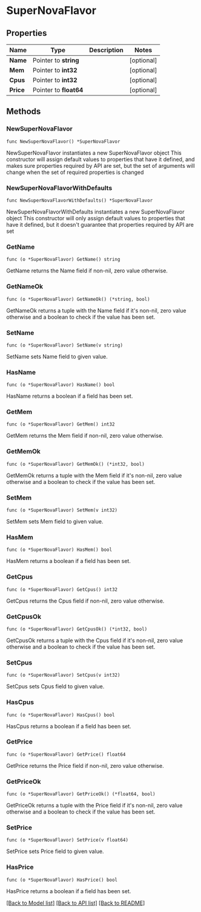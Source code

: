 # SuperNovaFlavor

## Properties

Name | Type | Description | Notes
------------ | ------------- | ------------- | -------------
**Name** | Pointer to **string** |  | [optional] 
**Mem** | Pointer to **int32** |  | [optional] 
**Cpus** | Pointer to **int32** |  | [optional] 
**Price** | Pointer to **float64** |  | [optional] 

## Methods

### NewSuperNovaFlavor

`func NewSuperNovaFlavor() *SuperNovaFlavor`

NewSuperNovaFlavor instantiates a new SuperNovaFlavor object
This constructor will assign default values to properties that have it defined,
and makes sure properties required by API are set, but the set of arguments
will change when the set of required properties is changed

### NewSuperNovaFlavorWithDefaults

`func NewSuperNovaFlavorWithDefaults() *SuperNovaFlavor`

NewSuperNovaFlavorWithDefaults instantiates a new SuperNovaFlavor object
This constructor will only assign default values to properties that have it defined,
but it doesn't guarantee that properties required by API are set

### GetName

`func (o *SuperNovaFlavor) GetName() string`

GetName returns the Name field if non-nil, zero value otherwise.

### GetNameOk

`func (o *SuperNovaFlavor) GetNameOk() (*string, bool)`

GetNameOk returns a tuple with the Name field if it's non-nil, zero value otherwise
and a boolean to check if the value has been set.

### SetName

`func (o *SuperNovaFlavor) SetName(v string)`

SetName sets Name field to given value.

### HasName

`func (o *SuperNovaFlavor) HasName() bool`

HasName returns a boolean if a field has been set.

### GetMem

`func (o *SuperNovaFlavor) GetMem() int32`

GetMem returns the Mem field if non-nil, zero value otherwise.

### GetMemOk

`func (o *SuperNovaFlavor) GetMemOk() (*int32, bool)`

GetMemOk returns a tuple with the Mem field if it's non-nil, zero value otherwise
and a boolean to check if the value has been set.

### SetMem

`func (o *SuperNovaFlavor) SetMem(v int32)`

SetMem sets Mem field to given value.

### HasMem

`func (o *SuperNovaFlavor) HasMem() bool`

HasMem returns a boolean if a field has been set.

### GetCpus

`func (o *SuperNovaFlavor) GetCpus() int32`

GetCpus returns the Cpus field if non-nil, zero value otherwise.

### GetCpusOk

`func (o *SuperNovaFlavor) GetCpusOk() (*int32, bool)`

GetCpusOk returns a tuple with the Cpus field if it's non-nil, zero value otherwise
and a boolean to check if the value has been set.

### SetCpus

`func (o *SuperNovaFlavor) SetCpus(v int32)`

SetCpus sets Cpus field to given value.

### HasCpus

`func (o *SuperNovaFlavor) HasCpus() bool`

HasCpus returns a boolean if a field has been set.

### GetPrice

`func (o *SuperNovaFlavor) GetPrice() float64`

GetPrice returns the Price field if non-nil, zero value otherwise.

### GetPriceOk

`func (o *SuperNovaFlavor) GetPriceOk() (*float64, bool)`

GetPriceOk returns a tuple with the Price field if it's non-nil, zero value otherwise
and a boolean to check if the value has been set.

### SetPrice

`func (o *SuperNovaFlavor) SetPrice(v float64)`

SetPrice sets Price field to given value.

### HasPrice

`func (o *SuperNovaFlavor) HasPrice() bool`

HasPrice returns a boolean if a field has been set.


[[Back to Model list]](../README.md#documentation-for-models) [[Back to API list]](../README.md#documentation-for-api-endpoints) [[Back to README]](../README.md)


